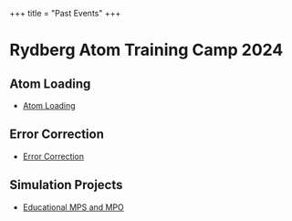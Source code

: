 +++
title =  "Past Events"
+++

# Rydberg Atom Training Camp 2024 
## Atom Loading
- [Atom Loading](/PastEvents/AtomLoading/)

## Error Correction
- [Error Correction](/PastEvents/ErrorCorrection/)

## Simulation Projects
- [Educational MPS and MPO](/PastEvents/Simulation/final-xzgao)

